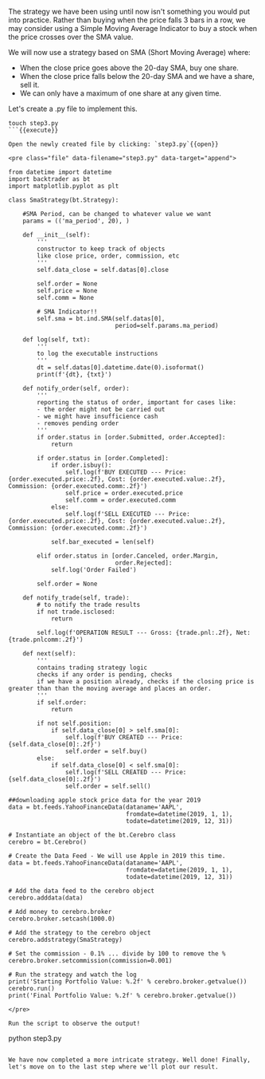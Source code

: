 The strategy we have been using until now isn't something you would put into practice. Rather than buying when the price falls 3 bars in a row, we may consider using a Simple Moving Average Indicator to buy a stock when the price crosses over the SMA value.

We will now use a strategy based on SMA (Short Moving Average) where:

* When the close price goes above the 20-day SMA, buy one share.
* When the close price falls below the 20-day SMA and we have a share, sell it.
* We can only have a maximum of one share at any given time.

Let's create a .py file to implement this.
```
touch step3.py
```{{execute}}

Open the newly created file by clicking: `step3.py`{{open}}

<pre class="file" data-filename="step3.py" data-target="append">

from datetime import datetime
import backtrader as bt
import matplotlib.pyplot as plt

class SmaStrategy(bt.Strategy):
    
    #SMA Period, can be changed to whatever value we want
    params = (('ma_period', 20), )

    def __init__(self):
        '''
        constructor to keep track of objects 
        like close price, order, commission, etc
        ''' 
        self.data_close = self.datas[0].close

        self.order = None
        self.price = None
        self.comm = None

        # SMA Indicator!!
        self.sma = bt.ind.SMA(self.datas[0],
                              period=self.params.ma_period)

    def log(self, txt):
        '''
        to log the executable instructions
        '''
        dt = self.datas[0].datetime.date(0).isoformat()
        print(f'{dt}, {txt}')

    def notify_order(self, order):
        '''
        reporting the status of order, important for cases like:
        - the order might not be carried out
        - we might have insufficience cash
        - removes pending order
        '''
        if order.status in [order.Submitted, order.Accepted]:
            return

        if order.status in [order.Completed]:
            if order.isbuy():
                self.log(f'BUY EXECUTED --- Price: {order.executed.price:.2f}, Cost: {order.executed.value:.2f}, Commission: {order.executed.comm:.2f}')
                self.price = order.executed.price
                self.comm = order.executed.comm
            else:
                self.log(f'SELL EXECUTED --- Price: {order.executed.price:.2f}, Cost: {order.executed.value:.2f}, Commission: {order.executed.comm:.2f}')

            self.bar_executed = len(self)

        elif order.status in [order.Canceled, order.Margin,
                              order.Rejected]:
            self.log('Order Failed')

        self.order = None

    def notify_trade(self, trade):
        # to notify the trade results
        if not trade.isclosed:
            return

        self.log(f'OPERATION RESULT --- Gross: {trade.pnl:.2f}, Net: {trade.pnlcomm:.2f}')

    def next(self):
        '''
        contains trading strategy logic
        checks if any order is pending, checks
        if we have a position already, checks if the closing price is greater than than the moving average and places an order.
        '''
        if self.order:
            return

        if not self.position:
            if self.data_close[0] > self.sma[0]:
                self.log(f'BUY CREATED --- Price: {self.data_close[0]:.2f}')
                self.order = self.buy()
        else:
            if self.data_close[0] < self.sma[0]: 
                self.log(f'SELL CREATED --- Price: {self.data_close[0]:.2f}')
                self.order = self.sell()
                
##downloading apple stock price data for the year 2019
data = bt.feeds.YahooFinanceData(dataname='AAPL', 
                                 fromdate=datetime(2019, 1, 1),
                                 todate=datetime(2019, 12, 31))

# Instantiate an object of the bt.Cerebro class
cerebro = bt.Cerebro()

# Create the Data Feed - We will use Apple in 2019 this time.
data = bt.feeds.YahooFinanceData(dataname='AAPL', 
                                 fromdate=datetime(2019, 1, 1),
                                 todate=datetime(2019, 12, 31))

# Add the data feed to the cerebro object
cerebro.adddata(data)

# Add money to cerebro.broker
cerebro.broker.setcash(1000.0)

# Add the strategy to the cerebro object
cerebro.addstrategy(SmaStrategy)

# Set the commission - 0.1% ... divide by 100 to remove the %
cerebro.broker.setcommission(commission=0.001)

# Run the strategy and watch the log
print('Starting Portfolio Value: %.2f' % cerebro.broker.getvalue())
cerebro.run()
print('Final Portfolio Value: %.2f' % cerebro.broker.getvalue()) 

</pre>

Run the script to observe the output!

```
python step3.py

```{{execute}}

We have now completed a more intricate strategy. Well done! Finally, let's move on to the last step where we'll plot our result.